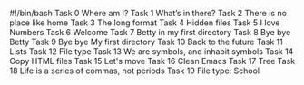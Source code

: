 #!/bin/bash
Task 0 Where am I?
Task 1 What’s in there?
Task 2 There is no place like home
Task 3 The long format
Task 4 Hidden files
Task 5 I love Numbers
Task 6 Welcome
Task 7 Betty in my first directory
Task 8 Bye bye Betty
Task 9 Bye bye My first directory
Task 10 Back to the future
Task 11 Lists
Task 12 File type
Task 13 We are symbols, and inhabit symbols
Task 14 Copy HTML files
Task 15 Let's move
Task 16 Clean Emacs
Task 17 Tree
Task 18 Life is a series of commas, not periods
Task 19 File type: School
